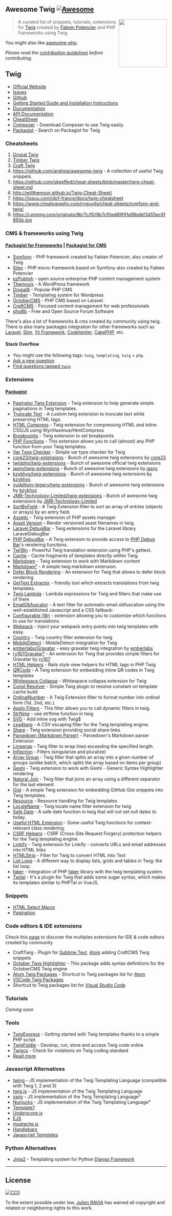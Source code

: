 ## Awesome Twig [![Awesome](https://cdn.rawgit.com/sindresorhus/awesome/d7305f38d29fed78fa85652e3a63e154dd8e8829/media/badge.svg)](https://github.com/sindresorhus/awesome)

[<img src="https://www.drupal.org/files/styles/grid-3/public/project-images/twig_1.png?itok=NFV7dbE1" align="right" width="150">](https://twig.symfony.com)

> A curated list of snippets, tutorials, extensions for [Twig](https://twig.symfony.com) created by [Fabien Potencier](http://fabien.potencier.org) and PHP frameworks using Twig

You might also like [awesome-php](https://github.com/ziadoz/awesome-php).

*Please read the [contribution guidelines](contributing.md) before contributing.*

## Twig

- [Official Website](https://twig.symfony.com)
- [Issues](https://github.com/twigphp/Twig/issues)
- [Github](https://github.com/twigphp/Twig)
- [Getting Started Guide and Installation Instructions](https://twig.symfony.com/doc/2.x/intro.html)
- [Documentation](https://twig.symfony.com/doc/2.x/)
- [API Documentation](https://twig.symfony.com/api/2.x/index.html)
- [CheatSheet](https://github.com/okeeffed/cheat-sheets/blob/master/twig-cheat-sheet.md)
- [Composer](https://github.com/composer/) - Download Composer to use Twig easily.
- [Packagist](https://packagist.org/?q=twig&p=0) - Search on Packagist for Twig 

### Cheatsheets
1. [Drupal Twig](https://www.drupal.org/docs/8/modules/twig-tweak/cheat-sheet-8x-2x)
2. [Timber Twig](https://timber.github.io/docs/guides/cheatsheet/)
3. [Craft Twig](http://shared.focus.build/craft-cheat-sheet/)
4. https://github.com/andreia/awesome-twig - A collection of useful Twig snippets.
5. https://github.com/okeeffed/cheat-sheets/blob/master/twig-cheat-sheet.md
6. http://willthemoor.github.io/Twig-Cheat-Sheet/
7. https://issuu.com/idcf-france/docs/twig-cheatsheet
8. https://www.cheatography.com/ryguydg/cheat-sheets/symfony-and-twig/
9. https://i.pinimg.com/originals/9b/7c/f0/9b7cf0ed69f91af8bdbf3d55ec5f893e.jpg

### CMS & frameworks using Twig 
#### [Packagist for Frameworks](https://packagist.org/?q=twig%20framework&p=0) | [Packagist for CMS](https://packagist.org/?q=twig%20cms&p=0)

- [Symfony](http://symfony.com/doc/current/templating.html) - PHP framework created by Fabien Potencier, also creator of Twig
- [Silex](https://silex.symfony.com/doc/2.0/providers/twig.html) - PHP micro-framework based on Symfony also created by Fabien Potencier
- [ezPublish](https://ez.no/fr) - open source enterprise PHP content management system
- [Themosis](https://framework.themosis.com/docs/master/twig/) - A WordPress framework
- [Drupal8](https://www.drupal.org/docs/8/theming/twig) - Popular PHP CMS
- [Timber](https://www.upstatement.com/timber/) - Templating system for Wordpress
- [OctoberCMS](https://octobercms.com/docs/markup/templating) - PHP CMS based on Laravel
- [CraftCMS](https://github.com/craftcms/docs/blob/v3/en/twig-primer.md) - Focused content management for web professionals
- [phpBb](https://www.phpbb.com) - Free and Open Source Forum Software

There's also a lot of frameworks & cms created by community using twig. There is also many packages integration for other frameworks such as [Laravel](https://laravel.com), [Slim](https://www.slimframework.com), [Yii Framework](https://www.yiiframework.com), [CodeIgniter](https://codeigniter.com), [CakePHP](https://cakephp.org), etc.

#### Stack Overflow

- You might use the following tags: `twig`, `templating`, `twig` + `php`.
- [Ask a new question](http://stackoverflow.com/questions/ask?tags=twig)
- [Find questions tagged `twig`](http://stackoverflow.com/questions/tagged/twig)

### Extensions
#### [Packagist](https://packagist.org/?q=twig%20extension&p=0)

- [Paginator Twig Extension](https://github.com/morozgrafix/PaginatorTwigExtension) - Twig extension to help generate simple paginations in Twig templates.
- [Truncate Text](https://github.com/dzango/TwigTruncateExtension) - A custom twig extension to truncate text while preserving HTML tags.
- [HTML Compress](https://github.com/nochso/html-compress-twig) - Twig extension for compressing HTML and inline CSS/JS using WyriHaximus/HtmlCompress
- [Breakpoints](https://github.com/ajgarlag/AjglBreakpointTwigExtension) - Twig extension to set breakpoints
- [PHP Functions](https://github.com/umpirsky/twig-php-function) - This extension allows you to call (almost) any PHP function from your Twig templates.
- [Var Type Checker](https://github.com/trapvincenzo/var-type-check) - Simple var type checker for Twig
- [core23/twig-extensions](https://github.com/core23/twig-extensions) - Bunch of awesome twig extensions by [core23](https://github.com/core23)
- [twigphp/twig-extensions](https://github.com/twigphp/Twig-extensions) - Bunch of awesome official twig extensions
- [jasny/twig-extensions](https://github.com/jasny/twig-extensions) - Bunch of awesome twig extensions by [jasny](https://github.com/jasny)
- [kzykhys/twig-extensions](https://github.com/kzykhys/TwigExtensions) - Bunch of awesome twig extensions by [kzykhys](https://github.com/kzykhys)
- [vudaltsov-legacy/twig-extensions](https://github.com/vudaltsov-legacy/twig-extensions) - Bunch of awesome twig extensions by [kzykhys](https://github.com/kzykhys)
- [JMB-Technology-Limited/twig-extensions](https://github.com/JMB-Technology-Limited/Twig-Extensions) - Bunch of awesome twig extensions by [JMB-Technology-Limited](https://github.com/JMB-Technology-Limited)
- [SortByField](https://github.com/victorhaggqvist/Twig-sort-by-field) - A Twig Extension filter to sort an array of entries (objects or arrays) by an entry field.
- [Assetic](https://github.com/kriswallsmith/assetic#twig) - Twig extension of PHP assets manager
- [Asset Version](https://github.com/ivoba/twig-asset-version-extension) - Render versioned asset filenames in twig.
- [Laravel DebugBar](https://github.com/barryvdh/laravel-debugbar#twig-integration) - Twig extensions for the Laravel library LaravelDebugBar
- [PHP DebugBar](https://github.com/bearlikelion/twig-debugbar) - A Twig extension to provide access to [PHP Debug Bar](https://github.com/maximebf/php-debugbar)'s rendering functions.
- [Twi18n](https://github.com/jhogervorst/Twi18n) - Powerful Twig translation extension using PHP's gettext.
- [Cache](https://github.com/twigphp/twig-cache-extension) - Cache fragments of templates directly within Twig.
- [Markdown](https://github.com/aptoma/twig-markdown) - Twig extension to work with Markdown content
- [Markdown²](https://github.com/jralph/Twig-Markdown) - A simple twig markdown extension.
- [Defer Block Rendering](https://github.com/rybakit/twig-deferred-extension) - An extension for Twig that allows to defer block rendering
- [GetText Extractor](https://packagist.org/packages/umpirsky/twig-gettext-extractor) - friendly tool which extracts translations from twig templates.
- [Twig Lambda](https://github.com/dpolac/twig-lambda) - Lambda expressions for Twig and filters that make use of them
- [EmailObfuscator](https://github.com/Propaganistas/Email-Obfuscator#twig) - A text filter for automatic email obfuscation using the well-established Javascript and a CSS fallback:
- [Configurable i18n](https://github.com/jaimeperez/twig-configurable-i18n) - extension allowing you to customize which functions to use for translations.
- [Webpack](https://github.com/fullpipe/twig-webpack-extension) - Inject your webpack entry points into twig templates with easy.
- [Country](https://github.com/alaczi/twig-country-extension) - Twig country filter extension for twig
- [MobileDetect](https://github.com/bes89/mobiledetect-twig-extension) - MobileDetect-integration for Twig
- [emberlabs/Gravatar](https://github.com/emberlabs/gravatarlib#twig-integration) -  easy gravatar twig integration by [emberlabs](https://github.com/emberlabs)
- [ry167Gravatar²](https://github.com/ry167/twig-gravatar) - An extension for Twig that provides simple filters for Gravatar by [ry167](https://github.com/ry167).
- [HTML Helpers](https://github.com/njh/twig-html-helpers) - Rails style view helpers for HTML tags in PHP Twig
- [QRCode](https://github.com/priotas/twig-qrcode-extension) - A Twig extension for embedding inline QR codes in Twig templates
- [Whitespace Collapse](https://github.com/MatTheCat/twig-whitespace-collapse-extension) - Whitespace collapse extension for Twig
- [Const Resolver](https://github.com/silentroach/twig-const-resolver) - Simple Twig plugin to resolve constant on template cache build
- [OrdinalNumber](https://github.com/fvozar/twig-ordinal-number-filter) - A Twig Extension filter to format number into ordinal form (1st, 2nd, etc.).
- [Apply Filters](https://github.com/marcj/twig-apply_filter-bundle) - This filter allows you to call dynamic filters in twig.
- [Strftime](https://github.com/teraone/twig-strftime-extension) - use strftime function in twig
- [SVG](https://github.com/manuelodelain/svg-twig-extension) - Add inline svg with Twig$
- [csg4twig](https://github.com/mbaynton/csv4twig) - A CSV escaping filter for the Twig templating engine.
- [Share](https://github.com/neemzy/share-extension) - Twig extension providing social share links
- [Parsedown (Markdown Parser)](https://github.com/parsedown/twig) - Parsedown's Markdown parser Extension
- [Linewrap](https://github.com/TechWilk/twig-linewrap) - Twig filter to wrap lines exceeding the specified length.
- [Inflection](https://github.com/davedevelopment/twig-inflection) - Filters (singularize and pluralize)
- [Array Group](https://github.com/cviebrock/twig-group) - Twig filter that splits an array into a given number of groups (unlike batch, which splits the array based on items per group)
- [Geshi](https://github.com/neilime/geshi-twig-extension) - Twig extension to work with Geshi - Generic Syntax Highlighter rendering
- [Natural Join](https://github.com/cviebrock/twig-natural-join) - Twig filter that joins an array using a different separator for the last element
- [Gist](https://github.com/dflydev/dflydev-github-gist-twig-extension) - A simple Twig extension for embedding GitHub Gist snippets into Twig templates.
- [Resource](https://github.com/phpconcur/twig-resource) - Resource handling for Twig templates
- [LocaleName](https://github.com/alaczi/twig-locale-name-extension) - Twig locale name filter extension for twig
- [Safe Date](https://github.com/vivait/twig-safe-date) - A safe date function in twig that will not set null dates to today.
- [Useful HTML Extension](https://github.com/jswhetstone/twig-extension) - Some useful Twig functions for context-relevant class rendering.
- [CSRF Helpers](https://github.com/schnittstabil/csrf-twig-helpers) - CSRF (Cross-Site Request Forgery) protection helpers for the Twig templating engine.
- [Linkify](https://github.com/manuelodelain/linkify-twig-extension) - Twig extension for Linkify - converts URLs and email addresses into HTML links
- [HTMLStrip](https://github.com/PurpleBooth/twig-htmlstrip) - Filter for Twig to convert HTML into Text 
- [List Loop](https://github.com/aaronadal/twig-list-loop) - A different way to display lists, grids and tables in Twig: the list loop.
- [faker](https://github.com/alanablett/twig-faker) - Integration of PHP [faker](https://github.com/fzaninotto/Faker) library with the twig templating system.
- [Twital](https://github.com/goetas/twital) - It's a plugin for Twig that adds some sugar syntax, which makes its templates similar to PHPTal or VueJS.

### Snippets

- [HTML Select Macro](https://gist.github.com/goreilly/5756bc2b5ef1ef8e33e3)
- [Pagination](https://gist.github.com/SimonSimCity/4594748)

### Code editors & IDE extensions

Check this [page](https://twig.symfony.com/doc/2.x/templates.html#ides-integration) to discover the multiples extensions for IDE & code editors created by community
- CraftTwig - Plugin for [Sublime Text](https://packagecontrol.io/packages/Craft-Twig), [Atom](https://atom.io/packages/craft-twig) adding CraftCMS Twig snippets
- [October Twig Highlighter](https://packagecontrol.io/packages/October%20Twig%20Highlighter) - This package adds syntax definitions for the OctoberCMS Twig engine
- [Atom Twig Packages](https://atom.io/packages/search?q=twig) - Shortcut to Twig packages list for [Atom](https://atom.io)
- [VSCode Twig Packages](https://marketplace.visualstudio.com/search?term=twig&target=VSCode&category=All%20categories&sortBy=Relevance) 
 - Shortcut to Twig packages list for [Visual Studio Code](https://code.visualstudio.com)

### Tutorials

_Coming soon_

### Tools

- [TwigExpress](https://github.com/kaliop/twig-express) - Getting started with Twig templates thanks to a simple PHP script
- [TwigFiddle](https://twigfiddle.com) - Develop, run, store and access Twig code online
- [Twigcs](https://github.com/allocine/twigcs) - Check for violations on Twig coding standard
- [Read more](https://timber.github.io/docs/getting-started/twig-tools/)

### Javascript Alternatives

- [twing](https://github.com/NightlyCommit/twing) - JS implementation of the Twig Templating Language (compatible with Twig 1, 2 and 3)
- [twig.js](https://github.com/twigjs/twig.js) - JS implementation of the Twig Templating Language
- [swig](https://github.com/paularmstrong/swig) - JS implementation of the Twig Templating Language²
- [Nunjucks](http://mozilla.github.io/nunjucks/) - JS implementation of the Twig Templating Language³
- [Template7](http://idangero.us/template7/)
- [Underscore.js](http://underscorejs.org)
- [EJS](http://ejs.co/)
- [mustache.js](https://github.com/janl/mustache.js)
- [Handlebars](http://handlebarsjs.com)
- [Javascript Templates](https://blueimp.github.io/JavaScript-Templates/)

### Python Alternatives

- [Jinja2](http://jinja.pocoo.org/docs/2.10/) - Templating system for Python [Django Framework](https://www.djangoproject.com)

---

## License

[![CC0](https://licensebuttons.net/p/zero/1.0/88x31.png)](https://creativecommons.org/publicdomain/zero/1.0/)

To the extent possible under law, [Julien RAVIA](https://github.com/JulienRAVIA) has waived all copyright and related or neighboring rights to this work.
